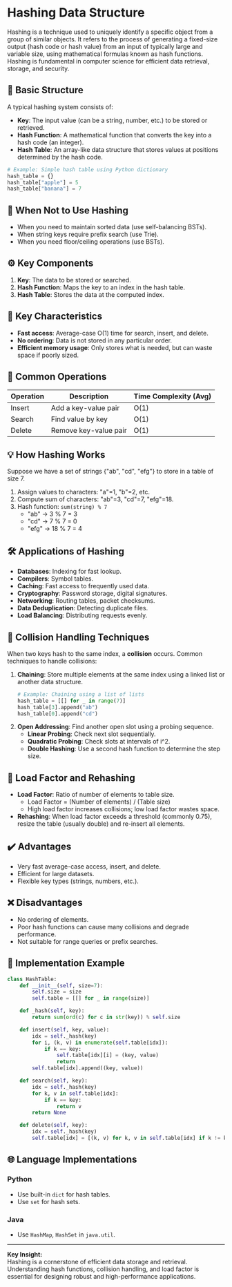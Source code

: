 # Hashing Data Structure

Hashing is a technique used to uniquely identify a specific object from a group of similar objects. It refers to the process of generating a fixed-size output (hash code or hash value) from an input of typically large and variable size, using mathematical formulas known as hash functions. Hashing is fundamental in computer science for efficient data retrieval, storage, and security.

## 🧱 Basic Structure

A typical hashing system consists of:

- **Key**: The input value (can be a string, number, etc.) to be stored or retrieved.
- **Hash Function**: A mathematical function that converts the key into a hash code (an integer).
- **Hash Table**: An array-like data structure that stores values at positions determined by the hash code.

```python
# Example: Simple hash table using Python dictionary
hash_table = {}
hash_table["apple"] = 5
hash_table["banana"] = 7
```

## 🔄 When Not to Use Hashing

- When you need to maintain sorted data (use self-balancing BSTs).
- When string keys require prefix search (use Trie).
- When you need floor/ceiling operations (use BSTs).

## ⚙️ Key Components

1. **Key**: The data to be stored or searched.
2. **Hash Function**: Maps the key to an index in the hash table.
3. **Hash Table**: Stores the data at the computed index.

## 🔑 Key Characteristics

- **Fast access**: Average-case O(1) time for search, insert, and delete.
- **No ordering**: Data is not stored in any particular order.
- **Efficient memory usage**: Only stores what is needed, but can waste space if poorly sized.

## 🎯 Common Operations

| Operation | Description                | Time Complexity (Avg) |
|-----------|----------------------------|----------------------|
| Insert    | Add a key-value pair       | O(1)                 |
| Search    | Find value by key          | O(1)                 |
| Delete    | Remove key-value pair      | O(1)                 |

## 💡 How Hashing Works

Suppose we have a set of strings {"ab", "cd", "efg"} to store in a table of size 7.

1. Assign values to characters: "a"=1, "b"=2, etc.
2. Compute sum of characters: "ab"=3, "cd"=7, "efg"=18.
3. Hash function: `sum(string) % 7`
   - "ab" → 3 % 7 = 3
   - "cd" → 7 % 7 = 0
   - "efg" → 18 % 7 = 4

## 🛠️ Applications of Hashing

- **Databases**: Indexing for fast lookup.
- **Compilers**: Symbol tables.
- **Caching**: Fast access to frequently used data.
- **Cryptography**: Password storage, digital signatures.
- **Networking**: Routing tables, packet checksums.
- **Data Deduplication**: Detecting duplicate files.
- **Load Balancing**: Distributing requests evenly.

## 🧩 Collision Handling Techniques

When two keys hash to the same index, a **collision** occurs. Common techniques to handle collisions:

1. **Chaining**: Store multiple elements at the same index using a linked list or another data structure.
   ```python
   # Example: Chaining using a list of lists
   hash_table = [[] for _ in range(7)]
   hash_table[3].append("ab")
   hash_table[0].append("cd")
   ```
2. **Open Addressing**: Find another open slot using a probing sequence.
   - **Linear Probing**: Check next slot sequentially.
   - **Quadratic Probing**: Check slots at intervals of i^2.
   - **Double Hashing**: Use a second hash function to determine the step size.

## 📏 Load Factor and Rehashing

- **Load Factor**: Ratio of number of elements to table size.
  - Load Factor = (Number of elements) / (Table size)
  - High load factor increases collisions; low load factor wastes space.
- **Rehashing**: When load factor exceeds a threshold (commonly 0.75), resize the table (usually double) and re-insert all elements.

## ✔️ Advantages

- Very fast average-case access, insert, and delete.
- Efficient for large datasets.
- Flexible key types (strings, numbers, etc.).

## ❌ Disadvantages

- No ordering of elements.
- Poor hash functions can cause many collisions and degrade performance.
- Not suitable for range queries or prefix searches.

## 🚀 Implementation Example

```python
class HashTable:
    def __init__(self, size=7):
        self.size = size
        self.table = [[] for _ in range(size)]

    def _hash(self, key):
        return sum(ord(c) for c in str(key)) % self.size

    def insert(self, key, value):
        idx = self._hash(key)
        for i, (k, v) in enumerate(self.table[idx]):
            if k == key:
                self.table[idx][i] = (key, value)
                return
        self.table[idx].append((key, value))

    def search(self, key):
        idx = self._hash(key)
        for k, v in self.table[idx]:
            if k == key:
                return v
        return None

    def delete(self, key):
        idx = self._hash(key)
        self.table[idx] = [(k, v) for k, v in self.table[idx] if k != key]
```

## 🌐 Language Implementations

### Python

- Use built-in `dict` for hash tables.
- Use `set` for hash sets.

### Java

- Use `HashMap`, `HashSet` in `java.util`.

---

**Key Insight:**  
Hashing is a cornerstone of efficient data storage and retrieval. Understanding hash functions, collision handling, and load factor is essential for designing robust and high-performance applications.